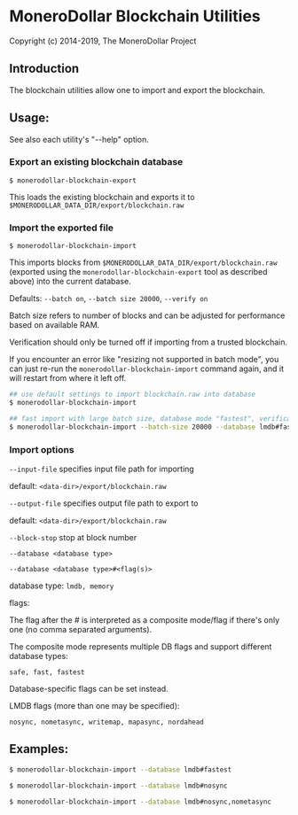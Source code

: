 # MoneroDollar Blockchain Utilities

Copyright (c) 2014-2019, The MoneroDollar Project

## Introduction

The blockchain utilities allow one to import and export the blockchain.

## Usage:

See also each utility's "--help" option.

### Export an existing blockchain database

`$ monerodollar-blockchain-export`

This loads the existing blockchain and exports it to `$MONERODOLLAR_DATA_DIR/export/blockchain.raw`

### Import the exported file

`$ monerodollar-blockchain-import`

This imports blocks from `$MONERODOLLAR_DATA_DIR/export/blockchain.raw` (exported using the
`monerodollar-blockchain-export` tool as described above) into the current database.

Defaults: `--batch on`, `--batch size 20000`, `--verify on`

Batch size refers to number of blocks and can be adjusted for performance based on available RAM.

Verification should only be turned off if importing from a trusted blockchain.

If you encounter an error like "resizing not supported in batch mode", you can just re-run
the `monerodollar-blockchain-import` command again, and it will restart from where it left off.

```bash
## use default settings to import blockchain.raw into database
$ monerodollar-blockchain-import

## fast import with large batch size, database mode "fastest", verification off
$ monerodollar-blockchain-import --batch-size 20000 --database lmdb#fastest --verify off

```

### Import options

`--input-file`
specifies input file path for importing

default: `<data-dir>/export/blockchain.raw`

`--output-file`
specifies output file path to export to

default: `<data-dir>/export/blockchain.raw`

`--block-stop`
stop at block number

`--database <database type>`

`--database <database type>#<flag(s)>`

database type: `lmdb, memory`

flags:

The flag after the # is interpreted as a composite mode/flag if there's only
one (no comma separated arguments).

The composite mode represents multiple DB flags and support different database types:

`safe, fast, fastest`

Database-specific flags can be set instead.

LMDB flags (more than one may be specified):

`nosync, nometasync, writemap, mapasync, nordahead`

## Examples:

```bash
$ monerodollar-blockchain-import --database lmdb#fastest

$ monerodollar-blockchain-import --database lmdb#nosync

$ monerodollar-blockchain-import --database lmdb#nosync,nometasync
```
